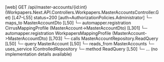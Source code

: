 [web] GET /api/master-accounts/{id:int}  (Workpapers.Next.API.Controllers.Workpapers.MasterAccountsController.Get)  [L47–L55] status=200 [auth=AuthorizationPolicies.Administrator]
  └─ maps_to MasterAccountDto [L50]
    └─ automapper.registration CirrusMappingProfile (MasterAccount->MasterAccountDto) [L301]
    └─ automapper.registration WorkpapersMappingProfile (MasterAccount->MasterAccountDto) [L703]
  └─ calls MasterAccountRepository.ReadQuery [L50]
  └─ query MasterAccount [L50]
    └─ reads_from MasterAccounts
  └─ uses_service IControlledRepository<MasterAccount>
    └─ method ReadQuery [L50]
      └─ ... (no implementation details available)

